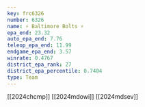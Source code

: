 ```yaml
---
key: frc6326
number: 6326
name: ⚡ Baltimore Bolts ⚡
epa_end: 23.32
auto_epa_end: 7.76
teleop_epa_end: 11.99
endgame_epa_end: 3.57
winrate: 0.4767
district_epa_rank: 27
district_epa_percentile: 0.7404
type: Team
---
```

[[2024chcmp]]
[[2024mdowi]]
[[2024mdsev]]

